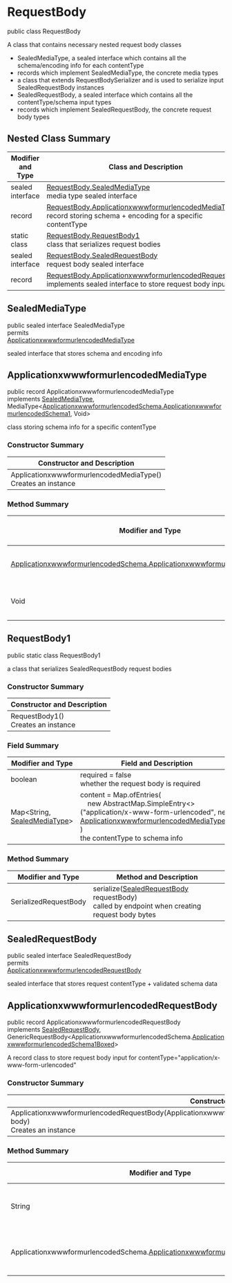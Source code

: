 # RequestBody

public class RequestBody

A class that contains necessary nested request body classes
- SealedMediaType, a sealed interface which contains all the schema/encoding info for each contentType
- records which implement SealedMediaType, the concrete media types
- a class that extends RequestBodySerializer and is used to serialize input SealedRequestBody instances
- SealedRequestBody, a sealed interface which contains all the contentType/schema input types
- records which implement SealedRequestBody, the concrete request body types

## Nested Class Summary
| Modifier and Type | Class and Description |
| ----------------- | --------------------- |
| sealed interface | [RequestBody.SealedMediaType](#sealedmediatype)<br>media type sealed interface |
| record | [RequestBody.ApplicationxwwwformurlencodedMediaType](#applicationxwwwformurlencodedmediatype)<br>record storing schema + encoding for a specific contentType |
| static class | [RequestBody.RequestBody1](#requestbody1)<br>class that serializes request bodies |
| sealed interface | [RequestBody.SealedRequestBody](#sealedrequestbody)<br>request body sealed interface |
| record | [RequestBody.ApplicationxwwwformurlencodedRequestBody](#applicationxwwwformurlencodedrequestbody)<br>implements sealed interface to store request body input |

## SealedMediaType
public sealed interface SealedMediaType<br>
permits<br>
[ApplicationxwwwformurlencodedMediaType](#applicationxwwwformurlencodedmediatype)

sealed interface that stores schema and encoding info


## ApplicationxwwwformurlencodedMediaType
public record ApplicationxwwwformurlencodedMediaType<br>
implements [SealedMediaType](#sealedmediatype), MediaType<[ApplicationxwwwformurlencodedSchema.ApplicationxwwwformurlencodedSchema1](../../../paths/fake/post/requestbody/content/applicationxwwwformurlencoded/ApplicationxwwwformurlencodedSchema.md#applicationxwwwformurlencodedschema1), Void>

class storing schema info for a specific contentType

### Constructor Summary
| Constructor and Description |
| --------------------------- |
| ApplicationxwwwformurlencodedMediaType()<br>Creates an instance |

### Method Summary
| Modifier and Type | Method and Description |
| ----------------- | ---------------------- |
| [ApplicationxwwwformurlencodedSchema.ApplicationxwwwformurlencodedSchema1](../../../paths/fake/post/requestbody/content/applicationxwwwformurlencoded/ApplicationxwwwformurlencodedSchema.md#applicationxwwwformurlencodedschema1) | schema()<br>the schema for this MediaType |
| Void | encoding()<br>the encoding info |

## RequestBody1
public static class RequestBody1<br>

a class that serializes SealedRequestBody request bodies

### Constructor Summary
| Constructor and Description |
| --------------------------- |
| RequestBody1()<br>Creates an instance |

### Field Summary
| Modifier and Type | Field and Description |
| ----------------- | --------------------- |
| boolean | required = false<br>whether the request body is required |
| Map<String, [SealedMediaType](#sealedmediatype)> | content =  Map.ofEntries(<br>&nbsp;&nbsp;&nbsp;&nbsp;new AbstractMap.SimpleEntry<>("application/x-www-form-urlencoded", new [ApplicationxwwwformurlencodedMediaType](#applicationxwwwformurlencodedmediatype)())<br>)<br>the contentType to schema info |

### Method Summary
| Modifier and Type | Method and Description |
| ----------------- | ---------------------- |
| SerializedRequestBody | serialize([SealedRequestBody](#sealedrequestbody) requestBody)<br>called by endpoint when creating request body bytes |

## SealedRequestBody
public sealed interface SealedRequestBody<br>
permits<br>
[ApplicationxwwwformurlencodedRequestBody](#applicationxwwwformurlencodedrequestbody)

sealed interface that stores request contentType + validated schema data

## ApplicationxwwwformurlencodedRequestBody
public record ApplicationxwwwformurlencodedRequestBody<br>
implements [SealedRequestBody](#sealedrequestbody),<br>
GenericRequestBody<ApplicationxwwwformurlencodedSchema.[ApplicationxwwwformurlencodedSchema1Boxed](../../../paths/fake/post/requestbody/content/applicationxwwwformurlencoded/ApplicationxwwwformurlencodedSchema.md#applicationxwwwformurlencodedschema1boxed)><br>

A record class to store request body input for contentType="application/x-www-form-urlencoded"

### Constructor Summary
| Constructor and Description |
| --------------------------- |
| ApplicationxwwwformurlencodedRequestBody(ApplicationxwwwformurlencodedSchema.[ApplicationxwwwformurlencodedSchema1Boxed](../../../paths/fake/post/requestbody/content/applicationxwwwformurlencoded/ApplicationxwwwformurlencodedSchema.md#applicationxwwwformurlencodedschema1boxed) body)<br>Creates an instance |

### Method Summary
| Modifier and Type | Method and Description |
| ----------------- | ---------------------- |
| String | contentType()<br>always returns "application/x-www-form-urlencoded" |
| ApplicationxwwwformurlencodedSchema.[ApplicationxwwwformurlencodedSchema1Boxed](../../../paths/fake/post/requestbody/content/applicationxwwwformurlencoded/ApplicationxwwwformurlencodedSchema.md#applicationxwwwformurlencodedschema1boxed) | body()<br>returns the body passed in in the constructor |
